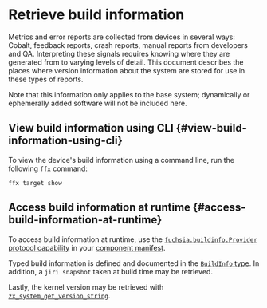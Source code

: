 # Retrieve build information

Metrics and error reports are collected from devices in several ways: Cobalt,
feedback reports, crash reports, manual reports from developers and QA.
Interpreting these signals requires knowing where they are generated from to
varying levels of detail. This document describes the places where version
information about the system are stored for use in these types of reports.

Note that this information only applies to the base system; dynamically or
ephemerally added software will not be included here.

## View build information using CLI {#view-build-information-using-cli}

To view the device's build information using a command line, run the following
`ffx` command:

```posix-terminal
ffx target show
```

## Access build information at runtime {#access-build-information-at-runtime}

To access build information at runtime, use the
[`fuchsia.buildinfo.Provider`][buildinfo-provider]
[protocol capability][protocol-capability] in your
[component manifest][component-manifest].

Typed build information is defined and documented in the
[`BuildInfo` type][buildinfo-type]. In addition, a `jiri snapshot` taken at
build time may be retrieved.

Lastly, the kernel version may be retrieved with
[`zx_system_get_version_string`][zx-system-get-version-string].

[buildinfo-provider]: https://fuchsia.dev/reference/fidl/fuchsia.buildinfo#Provider
[buildinfo-type]: https://fuchsia.dev/reference/fidl/fuchsia.buildinfo#BuildInfo
[component-manifest]: /docs/concepts/components/v2/component_manifests.md
[protocol-capability]: /docs/concepts/components/v2/capabilities/protocol.md
[zx-system-get-version-string]: /docs/reference/syscalls/system_get_version_string.md
